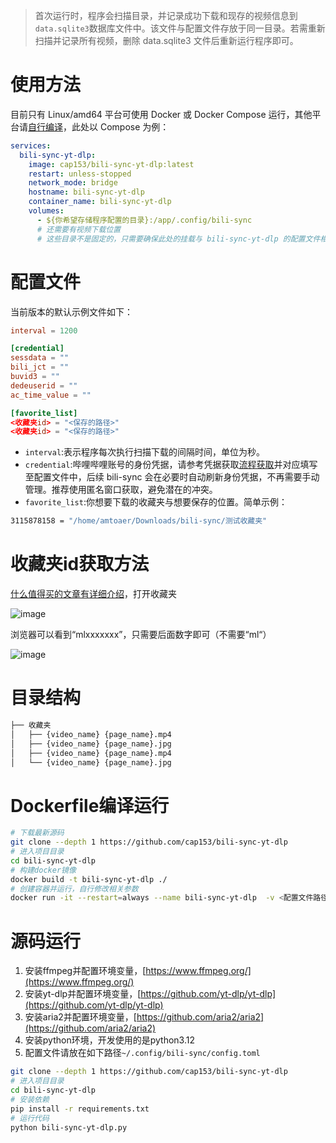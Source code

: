> 首次运行时，程序会扫描目录，并记录成功下载和现存的视频信息到`data.sqlite3`数据库文件中。该文件与配置文件存放于同一目录。若需重新扫描并记录所有视频，删除 data.sqlite3 文件后重新运行程序即可。

# 使用方法

目前只有 Linux/amd64 平台可使用 Docker 或 Docker Compose 运行，其他平台请[自行编译](#Dockerfile编译运行)，此处以 Compose 为例：

```yml
services:
  bili-sync-yt-dlp:
    image: cap153/bili-sync-yt-dlp:latest
    restart: unless-stopped
    network_mode: bridge
    hostname: bili-sync-yt-dlp
    container_name: bili-sync-yt-dlp
    volumes:
      - ${你希望存储程序配置的目录}:/app/.config/bili-sync
      # 还需要有视频下载位置
      # 这些目录不是固定的，只需要确保此处的挂载与 bili-sync-yt-dlp 的配置文件相匹配
```

# 配置文件

当前版本的默认示例文件如下：

```toml
interval = 1200

[credential]
sessdata = ""
bili_jct = ""
buvid3 = ""
dedeuserid = ""
ac_time_value = ""

[favorite_list]
<收藏夹id> = "<保存的路径>"
<收藏夹id> = "<保存的路径>"
```

- `interval`:表示程序每次执行扫描下载的间隔时间，单位为秒。
- `credential`:哔哩哔哩账号的身份凭据，请参考凭据获取[流程获取](https://nemo2011.github.io/bilibili-api/#/get-credential)并对应填写至配置文件中，后续 bili-sync 会在必要时自动刷新身份凭据，不再需要手动管理。推荐使用匿名窗口获取，避免潜在的冲突。
- `favorite_list`:你想要下载的收藏夹与想要保存的位置。简单示例：

```bash
3115878158 = "/home/amtoaer/Downloads/bili-sync/测试收藏夹"
```
# 收藏夹id获取方法

[什么值得买的文章有详细介绍](https://post.smzdm.com/p/a4xl63gk/)，打开收藏夹

![image](https://github.com/user-attachments/assets/02efefe9-0a3a-46d6-8646-a6aa462d62c2)

浏览器可以看到“mlxxxxxxx”，只需要后面数字即可（不需要“ml“）

![image](https://github.com/user-attachments/assets/270c7f2f-b1b1-49a1-a450-a133f0d459fa)

# 目录结构

```bash
├── 收藏夹
│   ├── {video_name} {page_name}.mp4
│   ├── {video_name} {page_name}.jpg
│   ├── {video_name} {page_name}.mp4
│   └── {video_name} {page_name}.jpg
```

# Dockerfile编译运行

```bash
# 下载最新源码
git clone --depth 1 https://github.com/cap153/bili-sync-yt-dlp
# 进入项目目录
cd bili-sync-yt-dlp
# 构建docker镜像
docker build -t bili-sync-yt-dlp ./
# 创建容器并运行，自行修改相关参数
docker run -it --restart=always --name bili-sync-yt-dlp  -v <配置文件路径>:/app/.config/bili-sync -v <视频想保存的路径>:<配置文件写的收藏夹路径> bili-sync-yt-dlp
```

# 源码运行

1. 安装ffmpeg并配置环境变量，[https://www.ffmpeg.org/](https://www.ffmpeg.org/)
2. 安装yt-dlp并配置环境变量，[https://github.com/yt-dlp/yt-dlp](https://github.com/yt-dlp/yt-dlp)
3. 安装aria2并配置环境变量，[https://github.com/aria2/aria2](https://github.com/aria2/aria2)
4. 安装python环境，开发使用的是python3.12
5. 配置文件请放在如下路径`~/.config/bili-sync/config.toml`

```bash
git clone --depth 1 https://github.com/cap153/bili-sync-yt-dlp
# 进入项目目录
cd bili-sync-yt-dlp
# 安装依赖
pip install -r requirements.txt
# 运行代码
python bili-sync-yt-dlp.py
```


